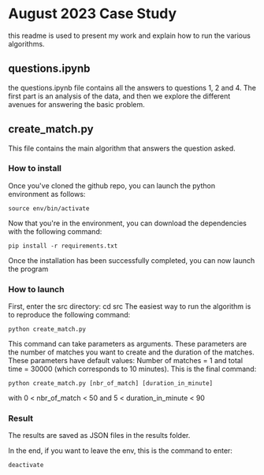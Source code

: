 # August 2023 Case Study

this readme is used to present my work and explain how to run the various algorithms.


## questions.ipynb

the questions.ipynb file contains all the answers to questions 1, 2 and 4. The first part is an analysis of the data, and then we explore the different avenues for answering the basic problem.

## create_match.py

This file contains the main algorithm that answers the question asked. 

### How to install
Once you've cloned the github repo, you can launch the python environment as follows: 

    source env/bin/activate
Now that you're in the environment, you can download the dependencies with the following command: 

    pip install -r requirements.txt
Once the installation has been successfully completed, you can now launch the program

### How to launch
First, enter the src directory:
    cd src
The easiest way to run the algorithm is to reproduce the following command: 

    python create_match.py
This command can take parameters as arguments. These parameters are the number of matches you want to create and the duration of the matches. 
These parameters have default values: Number of matches = 1 and total time = 30000 (which corresponds to 10 minutes).
This is the final command: 

    python create_match.py [nbr_of_match] [duration_in_minute]
with 0 < nbr_of_match < 50 and 5 < duration_in_minute < 90

### Result
The results are saved as JSON files in the results folder.

In the end, if you want to leave the env, this is the command to enter:

    deactivate


